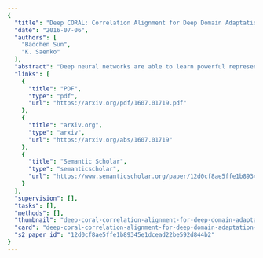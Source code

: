 ```yaml
---
{
  "title": "Deep CORAL: Correlation Alignment for Deep Domain Adaptation",
  "date": "2016-07-06",
  "authors": [
    "Baochen Sun",
    "K. Saenko"
  ],
  "abstract": "Deep neural networks are able to learn powerful representations from large quantities of labeled input data, however they cannot always generalize well across changes in input distributions. Domain adaptation algorithms have been proposed to compensate for the degradation in performance due to domain shift. In this paper, we address the case when the target domain is unlabeled, requiring unsupervised adaptation. CORAL is a \"frustratingly easy\" unsupervised domain adaptation method that aligns the second-order statistics of the source and target distributions with a linear transformation. Here, we extend CORAL to learn a nonlinear transformation that aligns correlations of layer activations in deep neural networks (Deep CORAL). Experiments on standard benchmark datasets show state-of-the-art performance.",
  "links": [
    {
      "title": "PDF",
      "type": "pdf",
      "url": "https://arxiv.org/pdf/1607.01719.pdf"
    },
    {
      "title": "arXiv.org",
      "type": "arxiv",
      "url": "https://arxiv.org/abs/1607.01719"
    },
    {
      "title": "Semantic Scholar",
      "type": "semanticscholar",
      "url": "https://www.semanticscholar.org/paper/12d0cf8ae5ffe1b89345e1dcead22be592d844b2"
    }
  ],
  "supervision": [],
  "tasks": [],
  "methods": [],
  "thumbnail": "deep-coral-correlation-alignment-for-deep-domain-adaptation-thumb.jpg",
  "card": "deep-coral-correlation-alignment-for-deep-domain-adaptation-card.jpg",
  "s2_paper_id": "12d0cf8ae5ffe1b89345e1dcead22be592d844b2"
}
---
```



